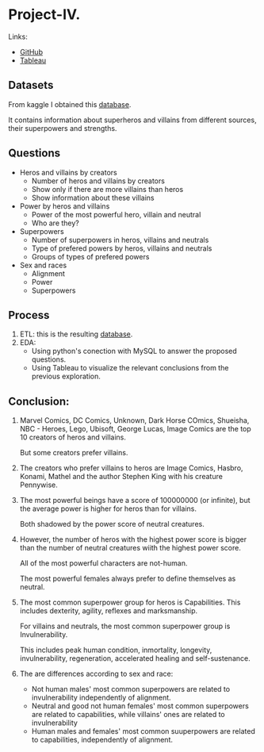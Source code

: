 # Project-IV.
Links:
- [GitHub](https://github.com/MartaGDC/Project-IV/)
- [Tableau](https://public.tableau.com/views/heros_17004379997200/Story1?:language=es-ES&publish=yes&:display_count=n&:origin=viz_share_link)

## Datasets
From kaggle I obtained this [database](https://github.com/MartaGDC/Project-IV/blob/main/data/heros.csv#:~:text=queries_results-,heros.csv,-original_superheros.csv).

It contains information about superheros and villains from different sources, their superpowers and strengths.

## Questions
- Heros and villains by creators
    - Number of heros and villains by creators
    - Show only if there are more villains than heros
    - Show information about these villains
- Power by heros and villains
    - Power of the most powerful hero, villain and neutral
    - Who are they?
- Superpowers
    - Number of superpowers in heros, villains and neutrals
    - Type of prefered powers by heros, villains and neutrals
    - Groups of types of prefered powers
- Sex and races
    - Alignment
    - Power
    - Superpowers

## Process
1. ETL: this is the resulting [database](https://github.com/MartaGDC/Project-IV/blob/main/data/original_superheros.csv#:~:text=original_superheros.csv).
2. EDA:
    - Using python's conection with MySQL to answer the proposed questions.
    - Using Tableau to visualize the relevant conclusions from the previous exploration.

## Conclusion:
1. Marvel Comics, DC Comics, Unknown, Dark Horse COmics, Shueisha, NBC - Heroes, Lego, Ubisoft, George Lucas, Image Comics are the top 10 creators of heros and villains.

    But some creators prefer villains.
2. The creators who prefer villains to heros are Image Comics, Hasbro, Konami, Mathel and the author Stephen King with his creature Pennywise.
3. The most powerful beings have a score of 100000000 (or infinite), but the average power is higher for heros than for villains. 

    Both shadowed by the power score of neutral creatures.
4. However, the number of heros with the highest power score is bigger than the number of neutral creatures wiith the highest power score.

    All of the most powerful characters are not-human.
    
    The most powerful females always prefer to define themselves as neutral.
5. The most common superpower group for heros is Capabilities.
This includes dexterity, agility, reflexes and marksmanship.

    For villains and neutrals, the most common superpower group is Invulnerability.
    
    This includes peak human condition, inmortality, longevity, invulnerability, regeneration, accelerated healing and self-sustenance.
6. The are differences according to sex and race:
    - Not human males' most common superpowers are related to invulnerability independently of alignment.
    - Neutral and good not human females' most common superpowers are related to capabilities, while villains' ones are related to invulnerability
    - Human males and females' most common suuperpowers are related to capabilities, independently of alignment.
